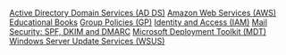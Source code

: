 [Active Directory Domain Services (AD DS)](https://github.com/MartijnHoekstra2/IT-Handbook-guide/blob/master/Active%20Directory%20Domain%20Services%20(AD%20DS).md)
[Amazon Web Services (AWS)](https://github.com/MartijnHoekstra2/IT-Handbook-guide/blob/master/Amazon%20Web%20Services%20(AWS).md)
[Educational Books](https://github.com/MartijnHoekstra2/IT-Handbook-guide/blob/master/Educational%20Books.md)
[Group Policies (GP)](https://github.com/MartijnHoekstra2/IT-Handbook-guide/blob/master/Group%20Policies%20(GP).md)
[Identity and Access (IAM)](https://github.com/MartijnHoekstra2/IT-Handbook-guide/blob/master/Identity%20and%20Access%20(IAM).md)
[Mail Security: SPF, DKIM and DMARC](https://github.com/MartijnHoekstra2/IT-Handbook-guide/blob/master/Mail%20Security:%20SPF%2C%20DKIM%20and%20DMARC.md)
[Microsoft Deployment Toolkit (MDT)](https://github.com/MartijnHoekstra2/IT-Handbook-guide/blob/master/Microsoft%20Deployment%20Toolkit%20(MDT).md)
[Windows Server Update Services (WSUS)](https://github.com/MartijnHoekstra2/IT-Handbook-guide/blob/master/Windows%20Server%20Update%20Services%20(WSUS).md)
